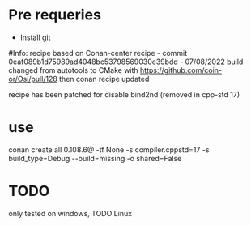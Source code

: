# Pre requeries
- Install git

#Info:
recipe based on Conan-center recipe - commit 0eaf089b1d75989ad4048bc53798569030e39bdd - 07/08/2022
build changed from autotools to CMake with https://github.com/coin-or/Osi/pull/128
then conan recipe updated 

recipe has been patched for disable bind2nd (removed in cpp-std 17)

# use
conan create all 0.108.6@ -tf None -s compiler.cppstd=17 -s build_type=Debug --build=missing -o shared=False

# TODO

only tested on windows, TODO Linux